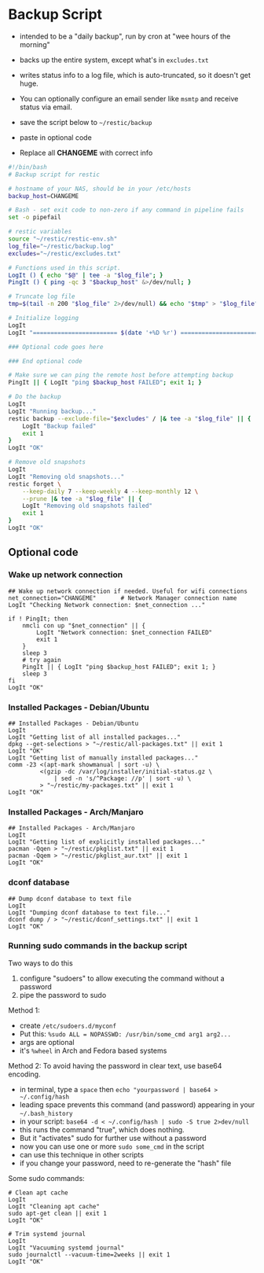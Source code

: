 # Backup Script
- intended to be a "daily backup", run by cron at "wee hours of the morning"
- backs up the entire system, except what's in `excludes.txt`
- writes status info to a log file, which is auto-truncated, so it doesn't get huge.
- You can optionally configure an email sender like `msmtp` and receive status via email.

- save the script below to `~/restic/backup`
- paste in optional code
- Replace all **CHANGEME** with correct info

```bash
#!/bin/bash
# Backup script for restic

# hostname of your NAS, should be in your /etc/hosts
backup_host=CHANGEME

# Bash - set exit code to non-zero if any command in pipeline fails
set -o pipefail

# restic variables
source "~/restic/restic-env.sh"
log_file="~/restic/backup.log"
excludes="~/restic/excludes.txt"

# Functions used in this script.
LogIt () { echo "$@" | tee -a "$log_file"; }
PingIt () { ping -qc 3 "$backup_host" &>/dev/null; }

# Truncate log file
tmp=$(tail -n 200 "$log_file" 2>/dev/null) && echo "$tmp" > "$log_file"

# Initialize logging
LogIt
LogIt "======================== $(date '+%D %r') ========================"

### Optional code goes here

### End optional code

# Make sure we can ping the remote host before attempting backup
PingIt || { LogIt "ping $backup_host FAILED"; exit 1; }

# Do the backup
LogIt
LogIt "Running backup..."
restic backup --exclude-file="$excludes" / |& tee -a "$log_file" || {
    LogIt "Backup failed"
    exit 1
}
LogIt "OK"

# Remove old snapshots
LogIt
LogIt "Removing old snapshots..."
restic forget \
    --keep-daily 7 --keep-weekly 4 --keep-monthly 12 \
    --prune |& tee -a "$log_file" || {
    LogIt "Removing old snapshots failed"
    exit 1
}
LogIt "OK"
```
## Optional code

### Wake up network connection
```
## Wake up network connection if needed. Useful for wifi connections
net_connection="CHANGEME"       # Network Manager connection name
LogIt "Checking Network connection: $net_connection ..."

if ! PingIt; then
    nmcli con up "$net_connection" || {
        LogIt "Network connection: $net_connection FAILED"
        exit 1
    }
    sleep 3
    # try again
    PingIt || { LogIt "ping $backup_host FAILED"; exit 1; }
    sleep 3
fi
LogIt "OK"
```
### Installed Packages - Debian/Ubuntu
```
## Installed Packages - Debian/Ubuntu
LogIt
LogIt "Getting list of all installed packages..."
dpkg --get-selections > "~/restic/all-packages.txt" || exit 1
LogIt "OK"
LogIt "Getting list of manually installed packages..."
comm -23 <(apt-mark showmanual | sort -u) \
         <(gzip -dc /var/log/installer/initial-status.gz \
             | sed -n 's/^Package: //p' | sort -u) \
         > "~/restic/my-packages.txt" || exit 1
LogIt "OK"
```

### Installed Packages - Arch/Manjaro
```
## Installed Packages - Arch/Manjaro
LogIt
LogIt "Getting list of explicitly installed packages..."
pacman -Qqen > "~/restic/pkglist.txt" || exit 1
pacman -Qqem > "~/restic/pkglist_aur.txt" || exit 1
LogIt "OK"
```

### dconf database
```
## Dump dconf database to text file
LogIt
LogIt "Dumping dconf database to text file..."
dconf dump / > "~/restic/dconf_settings.txt" || exit 1
LogIt "OK"
```

### Running sudo commands in the backup script
Two ways to do this
1. configure "sudoers" to allow executing the command without a password
2. pipe the password to sudo

Method 1:
- create `/etc/sudoers.d/myconf`
- Put this: `%sudo ALL = NOPASSWD: /usr/bin/some_cmd arg1 arg2...`
- args are optional
- it's `%wheel` in Arch and Fedora based systems

Method 2:
To avoid having the password in clear text, use base64 encoding.
- in terminal, type a `space` then `echo "yourpassword | base64 > ~/.config/hash`
- leading space prevents this command (and password) appearing in your `~/.bash_history`
- in your script: `base64 -d < ~/.config/hash | sudo -S true 2>dev/null`
- this runs the command "true", which does nothing.
- But it "activates" sudo for further use without a password
- now you can use one or more `sudo some_cmd` in the script
- can use this technique in other scripts
- if you change your password, need to re-generate the "hash" file

Some sudo commands:
```
# Clean apt cache
LogIt
LogIt "Cleaning apt cache"
sudo apt-get clean || exit 1
LogIt "OK"

# Trim systemd journal
LogIt
LogIt "Vacuuming systemd journal"
sudo journalctl --vacuum-time=2weeks || exit 1
LogIt "OK"
```
